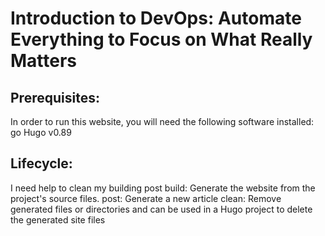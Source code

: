 # Introduction to DevOps: Automate Everything to Focus on What Really Matters

## Prerequisites:
In order to run this website, you will need the following software installed:
go
Hugo v0.89

## Lifecycle:
I need help to clean my building post
build:  Generate the website from the project's source files.
post:  Generate a new article
clean:  Remove generated files or directories and can be used in a Hugo project to delete the generated site files
